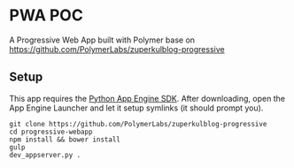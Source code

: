 # PWA POC

A Progressive Web App built with Polymer base on https://github.com/PolymerLabs/zuperkulblog-progressive

## Setup

This app requires the [Python App Engine SDK](https://cloud.google.com/appengine/downloads?hl=en).
After downloading, open the App Engine Launcher and let it setup symlinks (it should prompt you).

```
git clone https://github.com/PolymerLabs/zuperkulblog-progressive
cd progressive-webapp
npm install && bower install
gulp
dev_appserver.py .
```
